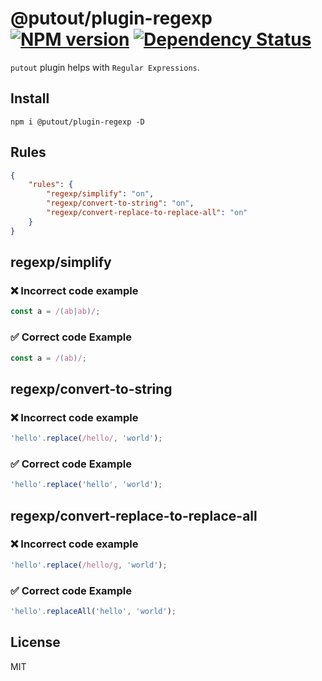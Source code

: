 # @putout/plugin-regexp [![NPM version][NPMIMGURL]][NPMURL] [![Dependency Status][DependencyStatusIMGURL]][DependencyStatusURL]

[NPMIMGURL]:                https://img.shields.io/npm/v/@putout/plugin-regexp.svg?style=flat&longCache=true
[NPMURL]:                   https://npmjs.org/package/@putout/plugin-regexp"npm"

[DependencyStatusURL]:      https://david-dm.org/coderaiser/putout?path=packages/plugin-regexp
[DependencyStatusIMGURL]:   https://david-dm.org/coderaiser/putout.svg?path=packages/plugin-regexp

`putout` plugin helps with `Regular Expressions`.

## Install

```
npm i @putout/plugin-regexp -D
```

## Rules

```json
{
    "rules": {
        "regexp/simplify": "on",
        "regexp/convert-to-string": "on",
        "regexp/convert-replace-to-replace-all": "on"
    }
}
```

## regexp/simplify

### ❌ Incorrect code example

```js
const a = /(ab|ab)/;
```

### ✅ Correct code Example

```js
const a = /(ab)/;
```

## regexp/convert-to-string

### ❌ Incorrect code example

```js
'hello'.replace(/hello/, 'world');
```

### ✅ Correct code Example

```js
'hello'.replace('hello', 'world');
```

## regexp/convert-replace-to-replace-all

### ❌ Incorrect code example

```js
'hello'.replace(/hello/g, 'world');
```

### ✅ Correct code Example

```js
'hello'.replaceAll('hello', 'world');
```

## License

MIT

